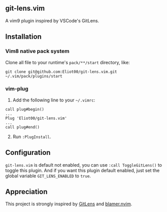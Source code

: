 ## git-lens.vim

A vim9 plugin inspired by VSCode's GitLens. 

## Installation

### Vim8 native pack system

Clone all file to your runtime's `pack/**/start` directory, like:

`git clone git@github.com:Eliot00/git-lens.vim.git ~/.vim/pack/plugins/start`

### vim-plug

1. Add the following line to your `~/.vimrc`:

```
call plug#begin()
...
Plug 'Eliot00/git-lens.vim'
...
call plug#end()
```

2. Run `:PlugInstall`.

## Configuration

`git-lens.vim` is default not enabled, you can use `:call ToggleGitLens()` to toggle this plugin. And if you want this plugin default enabled, just set the global variable `GIT_LENS_ENABLED` to `true`.

## Appreciation

This project is strongly inspired by [GitLens](https://github.com/gitkraken/vscode-gitlens) and [blamer.nvim](https://github.com/APZelos/blamer.nvim).
